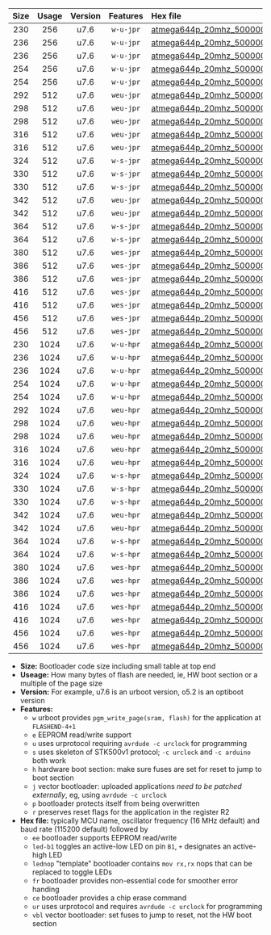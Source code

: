 |Size|Usage|Version|Features|Hex file|
|:-:|:-:|:-:|:-:|:--|
|230|256|u7.6|`w-u-jpr`|[atmega644p_20mhz_500000bps_ur_vbl.hex](https://raw.githubusercontent.com/stefanrueger/urboot/main//atmega644p_20mhz_500000bps_ur_vbl.hex)|
|236|256|u7.6|`w-u-jpr`|[atmega644p_20mhz_500000bps_led+b0_ur_vbl.hex](https://raw.githubusercontent.com/stefanrueger/urboot/main//atmega644p_20mhz_500000bps_led+b0_ur_vbl.hex)|
|236|256|u7.6|`w-u-jpr`|[atmega644p_20mhz_500000bps_lednop_ur_vbl.hex](https://raw.githubusercontent.com/stefanrueger/urboot/main//atmega644p_20mhz_500000bps_lednop_ur_vbl.hex)|
|254|256|u7.6|`w-u-jpr`|[atmega644p_20mhz_500000bps_led+b0_fr_ur_vbl.hex](https://raw.githubusercontent.com/stefanrueger/urboot/main//atmega644p_20mhz_500000bps_led+b0_fr_ur_vbl.hex)|
|254|256|u7.6|`w-u-jpr`|[atmega644p_20mhz_500000bps_lednop_fr_ur_vbl.hex](https://raw.githubusercontent.com/stefanrueger/urboot/main//atmega644p_20mhz_500000bps_lednop_fr_ur_vbl.hex)|
|292|512|u7.6|`weu-jpr`|[atmega644p_20mhz_500000bps_ee_ur_vbl.hex](https://raw.githubusercontent.com/stefanrueger/urboot/main//atmega644p_20mhz_500000bps_ee_ur_vbl.hex)|
|298|512|u7.6|`weu-jpr`|[atmega644p_20mhz_500000bps_ee_led+b0_ur_vbl.hex](https://raw.githubusercontent.com/stefanrueger/urboot/main//atmega644p_20mhz_500000bps_ee_led+b0_ur_vbl.hex)|
|298|512|u7.6|`weu-jpr`|[atmega644p_20mhz_500000bps_ee_lednop_ur_vbl.hex](https://raw.githubusercontent.com/stefanrueger/urboot/main//atmega644p_20mhz_500000bps_ee_lednop_ur_vbl.hex)|
|316|512|u7.6|`weu-jpr`|[atmega644p_20mhz_500000bps_ee_led+b0_fr_ur_vbl.hex](https://raw.githubusercontent.com/stefanrueger/urboot/main//atmega644p_20mhz_500000bps_ee_led+b0_fr_ur_vbl.hex)|
|316|512|u7.6|`weu-jpr`|[atmega644p_20mhz_500000bps_ee_lednop_fr_ur_vbl.hex](https://raw.githubusercontent.com/stefanrueger/urboot/main//atmega644p_20mhz_500000bps_ee_lednop_fr_ur_vbl.hex)|
|324|512|u7.6|`w-s-jpr`|[atmega644p_20mhz_500000bps_vbl.hex](https://raw.githubusercontent.com/stefanrueger/urboot/main//atmega644p_20mhz_500000bps_vbl.hex)|
|330|512|u7.6|`w-s-jpr`|[atmega644p_20mhz_500000bps_led+b0_vbl.hex](https://raw.githubusercontent.com/stefanrueger/urboot/main//atmega644p_20mhz_500000bps_led+b0_vbl.hex)|
|330|512|u7.6|`w-s-jpr`|[atmega644p_20mhz_500000bps_lednop_vbl.hex](https://raw.githubusercontent.com/stefanrueger/urboot/main//atmega644p_20mhz_500000bps_lednop_vbl.hex)|
|342|512|u7.6|`weu-jpr`|[atmega644p_20mhz_500000bps_ee_led+b0_fr_ce_ur_vbl.hex](https://raw.githubusercontent.com/stefanrueger/urboot/main//atmega644p_20mhz_500000bps_ee_led+b0_fr_ce_ur_vbl.hex)|
|342|512|u7.6|`weu-jpr`|[atmega644p_20mhz_500000bps_ee_lednop_fr_ce_ur_vbl.hex](https://raw.githubusercontent.com/stefanrueger/urboot/main//atmega644p_20mhz_500000bps_ee_lednop_fr_ce_ur_vbl.hex)|
|364|512|u7.6|`w-s-jpr`|[atmega644p_20mhz_500000bps_led+b0_fr_vbl.hex](https://raw.githubusercontent.com/stefanrueger/urboot/main//atmega644p_20mhz_500000bps_led+b0_fr_vbl.hex)|
|364|512|u7.6|`w-s-jpr`|[atmega644p_20mhz_500000bps_lednop_fr_vbl.hex](https://raw.githubusercontent.com/stefanrueger/urboot/main//atmega644p_20mhz_500000bps_lednop_fr_vbl.hex)|
|380|512|u7.6|`wes-jpr`|[atmega644p_20mhz_500000bps_ee_vbl.hex](https://raw.githubusercontent.com/stefanrueger/urboot/main//atmega644p_20mhz_500000bps_ee_vbl.hex)|
|386|512|u7.6|`wes-jpr`|[atmega644p_20mhz_500000bps_ee_led+b0_vbl.hex](https://raw.githubusercontent.com/stefanrueger/urboot/main//atmega644p_20mhz_500000bps_ee_led+b0_vbl.hex)|
|386|512|u7.6|`wes-jpr`|[atmega644p_20mhz_500000bps_ee_lednop_vbl.hex](https://raw.githubusercontent.com/stefanrueger/urboot/main//atmega644p_20mhz_500000bps_ee_lednop_vbl.hex)|
|416|512|u7.6|`wes-jpr`|[atmega644p_20mhz_500000bps_ee_led+b0_fr_vbl.hex](https://raw.githubusercontent.com/stefanrueger/urboot/main//atmega644p_20mhz_500000bps_ee_led+b0_fr_vbl.hex)|
|416|512|u7.6|`wes-jpr`|[atmega644p_20mhz_500000bps_ee_lednop_fr_vbl.hex](https://raw.githubusercontent.com/stefanrueger/urboot/main//atmega644p_20mhz_500000bps_ee_lednop_fr_vbl.hex)|
|456|512|u7.6|`wes-jpr`|[atmega644p_20mhz_500000bps_ee_led+b0_fr_ce_vbl.hex](https://raw.githubusercontent.com/stefanrueger/urboot/main//atmega644p_20mhz_500000bps_ee_led+b0_fr_ce_vbl.hex)|
|456|512|u7.6|`wes-jpr`|[atmega644p_20mhz_500000bps_ee_lednop_fr_ce_vbl.hex](https://raw.githubusercontent.com/stefanrueger/urboot/main//atmega644p_20mhz_500000bps_ee_lednop_fr_ce_vbl.hex)|
|230|1024|u7.6|`w-u-hpr`|[atmega644p_20mhz_500000bps_ur.hex](https://raw.githubusercontent.com/stefanrueger/urboot/main//atmega644p_20mhz_500000bps_ur.hex)|
|236|1024|u7.6|`w-u-hpr`|[atmega644p_20mhz_500000bps_led+b0_ur.hex](https://raw.githubusercontent.com/stefanrueger/urboot/main//atmega644p_20mhz_500000bps_led+b0_ur.hex)|
|236|1024|u7.6|`w-u-hpr`|[atmega644p_20mhz_500000bps_lednop_ur.hex](https://raw.githubusercontent.com/stefanrueger/urboot/main//atmega644p_20mhz_500000bps_lednop_ur.hex)|
|254|1024|u7.6|`w-u-hpr`|[atmega644p_20mhz_500000bps_led+b0_fr_ur.hex](https://raw.githubusercontent.com/stefanrueger/urboot/main//atmega644p_20mhz_500000bps_led+b0_fr_ur.hex)|
|254|1024|u7.6|`w-u-hpr`|[atmega644p_20mhz_500000bps_lednop_fr_ur.hex](https://raw.githubusercontent.com/stefanrueger/urboot/main//atmega644p_20mhz_500000bps_lednop_fr_ur.hex)|
|292|1024|u7.6|`weu-hpr`|[atmega644p_20mhz_500000bps_ee_ur.hex](https://raw.githubusercontent.com/stefanrueger/urboot/main//atmega644p_20mhz_500000bps_ee_ur.hex)|
|298|1024|u7.6|`weu-hpr`|[atmega644p_20mhz_500000bps_ee_led+b0_ur.hex](https://raw.githubusercontent.com/stefanrueger/urboot/main//atmega644p_20mhz_500000bps_ee_led+b0_ur.hex)|
|298|1024|u7.6|`weu-hpr`|[atmega644p_20mhz_500000bps_ee_lednop_ur.hex](https://raw.githubusercontent.com/stefanrueger/urboot/main//atmega644p_20mhz_500000bps_ee_lednop_ur.hex)|
|316|1024|u7.6|`weu-hpr`|[atmega644p_20mhz_500000bps_ee_led+b0_fr_ur.hex](https://raw.githubusercontent.com/stefanrueger/urboot/main//atmega644p_20mhz_500000bps_ee_led+b0_fr_ur.hex)|
|316|1024|u7.6|`weu-hpr`|[atmega644p_20mhz_500000bps_ee_lednop_fr_ur.hex](https://raw.githubusercontent.com/stefanrueger/urboot/main//atmega644p_20mhz_500000bps_ee_lednop_fr_ur.hex)|
|324|1024|u7.6|`w-s-hpr`|[atmega644p_20mhz_500000bps.hex](https://raw.githubusercontent.com/stefanrueger/urboot/main//atmega644p_20mhz_500000bps.hex)|
|330|1024|u7.6|`w-s-hpr`|[atmega644p_20mhz_500000bps_led+b0.hex](https://raw.githubusercontent.com/stefanrueger/urboot/main//atmega644p_20mhz_500000bps_led+b0.hex)|
|330|1024|u7.6|`w-s-hpr`|[atmega644p_20mhz_500000bps_lednop.hex](https://raw.githubusercontent.com/stefanrueger/urboot/main//atmega644p_20mhz_500000bps_lednop.hex)|
|342|1024|u7.6|`weu-hpr`|[atmega644p_20mhz_500000bps_ee_led+b0_fr_ce_ur.hex](https://raw.githubusercontent.com/stefanrueger/urboot/main//atmega644p_20mhz_500000bps_ee_led+b0_fr_ce_ur.hex)|
|342|1024|u7.6|`weu-hpr`|[atmega644p_20mhz_500000bps_ee_lednop_fr_ce_ur.hex](https://raw.githubusercontent.com/stefanrueger/urboot/main//atmega644p_20mhz_500000bps_ee_lednop_fr_ce_ur.hex)|
|364|1024|u7.6|`w-s-hpr`|[atmega644p_20mhz_500000bps_led+b0_fr.hex](https://raw.githubusercontent.com/stefanrueger/urboot/main//atmega644p_20mhz_500000bps_led+b0_fr.hex)|
|364|1024|u7.6|`w-s-hpr`|[atmega644p_20mhz_500000bps_lednop_fr.hex](https://raw.githubusercontent.com/stefanrueger/urboot/main//atmega644p_20mhz_500000bps_lednop_fr.hex)|
|380|1024|u7.6|`wes-hpr`|[atmega644p_20mhz_500000bps_ee.hex](https://raw.githubusercontent.com/stefanrueger/urboot/main//atmega644p_20mhz_500000bps_ee.hex)|
|386|1024|u7.6|`wes-hpr`|[atmega644p_20mhz_500000bps_ee_led+b0.hex](https://raw.githubusercontent.com/stefanrueger/urboot/main//atmega644p_20mhz_500000bps_ee_led+b0.hex)|
|386|1024|u7.6|`wes-hpr`|[atmega644p_20mhz_500000bps_ee_lednop.hex](https://raw.githubusercontent.com/stefanrueger/urboot/main//atmega644p_20mhz_500000bps_ee_lednop.hex)|
|416|1024|u7.6|`wes-hpr`|[atmega644p_20mhz_500000bps_ee_led+b0_fr.hex](https://raw.githubusercontent.com/stefanrueger/urboot/main//atmega644p_20mhz_500000bps_ee_led+b0_fr.hex)|
|416|1024|u7.6|`wes-hpr`|[atmega644p_20mhz_500000bps_ee_lednop_fr.hex](https://raw.githubusercontent.com/stefanrueger/urboot/main//atmega644p_20mhz_500000bps_ee_lednop_fr.hex)|
|456|1024|u7.6|`wes-hpr`|[atmega644p_20mhz_500000bps_ee_led+b0_fr_ce.hex](https://raw.githubusercontent.com/stefanrueger/urboot/main//atmega644p_20mhz_500000bps_ee_led+b0_fr_ce.hex)|
|456|1024|u7.6|`wes-hpr`|[atmega644p_20mhz_500000bps_ee_lednop_fr_ce.hex](https://raw.githubusercontent.com/stefanrueger/urboot/main//atmega644p_20mhz_500000bps_ee_lednop_fr_ce.hex)|

- **Size:** Bootloader code size including small table at top end
- **Useage:** How many bytes of flash are needed, ie, HW boot section or a multiple of the page size
- **Version:** For example, u7.6 is an urboot version, o5.2 is an optiboot version
- **Features:**
  + `w` urboot provides `pgm_write_page(sram, flash)` for the application at `FLASHEND-4+1`
  + `e` EEPROM read/write support
  + `u` uses urprotocol requiring `avrdude -c urclock` for programming
  + `s` uses skeleton of STK500v1 protocol; `-c urclock` and `-c arduino` both work
  + `h` hardware boot section: make sure fuses are set for reset to jump to boot section
  + `j` vector bootloader: uploaded applications *need to be patched externally*, eg, using `avrdude -c urclock`
  + `p` bootloader protects itself from being overwritten
  + `r` preserves reset flags for the application in the register R2
- **Hex file:** typically MCU name, oscillator frequency (16 MHz default) and baud rate (115200 default) followed by
  + `ee` bootloader supports EEPROM read/write
  + `led-b1` toggles an active-low LED on pin `B1`, `+` designates an active-high LED
  + `lednop` "template" bootloader contains `mov rx,rx` nops that can be replaced to toggle LEDs
  + `fr` bootloader provides non-essential code for smoother error handing
  + `ce` bootloader provides a chip erase command
  + `ur` uses urprotocol and requires `avrdude -c urclock` for programming
  + `vbl` vector bootloader: set fuses to jump to reset, not the HW boot section
